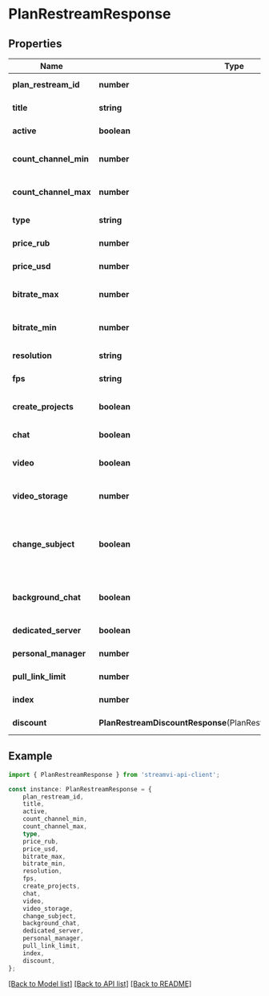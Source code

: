 # PlanRestreamResponse


## Properties

Name | Type | Description | Notes
------------ | ------------- | ------------- | -------------
**plan_restream_id** | **number** | Unique ID | [default to undefined]
**title** | **string** | Title | [default to undefined]
**active** | **boolean** | Active | [default to undefined]
**count_channel_min** | **number** | Minimum channel count | [default to undefined]
**count_channel_max** | **number** | Maximum channel count | [default to undefined]
**type** | **string** | Type | [default to undefined]
**price_rub** | **number** | Price (RUB) | [default to undefined]
**price_usd** | **number** | Price (USD) | [default to undefined]
**bitrate_max** | **number** | Maximum bitrate, kbps | [default to undefined]
**bitrate_min** | **number** | Minimum bitrate, kbps | [default to undefined]
**resolution** | **string** | Resolution | [default to undefined]
**fps** | **string** | Fps | [default to undefined]
**create_projects** | **boolean** | Create project in account | [default to undefined]
**chat** | **boolean** | Use multichat | [default to undefined]
**video** | **boolean** | Playing video as a broadcast | [default to undefined]
**video_storage** | **number** | Storage of video files, Gb | [default to undefined]
**change_subject** | **boolean** | Change title, description, image and other data of stream | [default to undefined]
**background_chat** | **boolean** | Collect chat messages in the background | [default to undefined]
**dedicated_server** | **boolean** | Dedicated server | [default to undefined]
**personal_manager** | **number** | Personal manager | [default to undefined]
**pull_link_limit** | **number** | pull links | [default to undefined]
**index** | **number** | Field for sort | [default to undefined]
**discount** | **PlanRestreamDiscountResponse**(PlanRestreamDiscountResponse.md) | Discount | [default to undefined]

## Example

```typescript
import { PlanRestreamResponse } from 'streamvi-api-client';

const instance: PlanRestreamResponse = {
    plan_restream_id,
    title,
    active,
    count_channel_min,
    count_channel_max,
    type,
    price_rub,
    price_usd,
    bitrate_max,
    bitrate_min,
    resolution,
    fps,
    create_projects,
    chat,
    video,
    video_storage,
    change_subject,
    background_chat,
    dedicated_server,
    personal_manager,
    pull_link_limit,
    index,
    discount,
};
```

[[Back to Model list]](../README.md#documentation-for-models) [[Back to API list]](../README.md#documentation-for-api-endpoints) [[Back to README]](../README.md)
